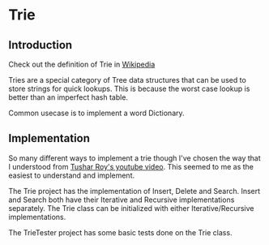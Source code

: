 ﻿# Trie

## Introduction

Check out the definition of Trie in [Wikipedia](https://en.wikipedia.org/wiki/Trie)

Tries are a special category of Tree data structures that can be used to store strings for quick lookups. 
This is because the worst case lookup is better than an imperfect hash table.

Common usecase is to implement a word Dictionary. 

## Implementation

So many different ways to implement a trie though I've chosen the way that I understood 
from [Tushar Roy's youtube video](https://www.youtube.com/watch?v=AXjmTQ8LEoI). 
This seemed to me as the easiest to understand and implement.

The Trie project has the implementation of Insert, Delete and Search. Insert and Search both have their Iterative and Recursive implementations separately. 
The Trie class can be initialized with either Iterative/Recursive implementations. 

The TrieTester project has some basic tests done on the Trie class. 

